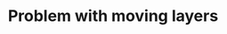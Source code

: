 ---
title: 'Problem with moving layers'
redirect_to:
  - 'https://discuss.pencil2d.org/t/problem-with-moving-layers/1279'
---